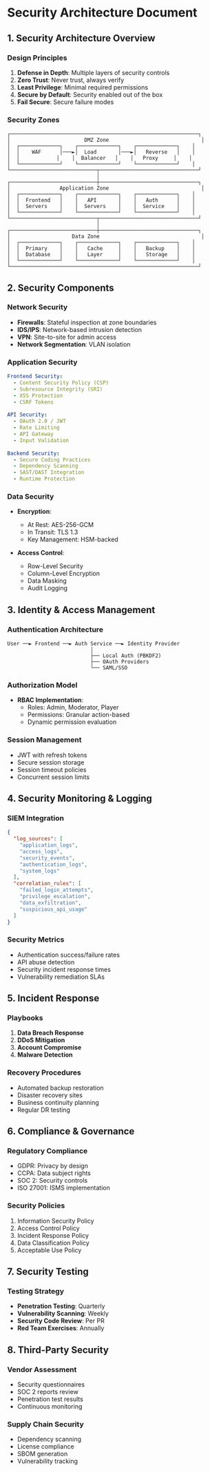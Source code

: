 # Security Architecture Document

## 1. Security Architecture Overview

### Design Principles
1. **Defense in Depth**: Multiple layers of security controls
2. **Zero Trust**: Never trust, always verify
3. **Least Privilege**: Minimal required permissions
4. **Secure by Default**: Security enabled out of the box
5. **Fail Secure**: Secure failure modes

### Security Zones
```
┌─────────────────────────────────────────────────────────────┐
│                        DMZ Zone                              │
│  ┌─────────────┐    ┌─────────────┐    ┌─────────────┐    │
│  │    WAF      │───►│  Load       │───►│   Reverse   │    │
│  │            │    │  Balancer   │    │   Proxy     │    │
│  └─────────────┘    └─────────────┘    └─────────────┘    │
└────────────────────────────┬────────────────────────────────┘
                             │
┌────────────────────────────┼────────────────────────────────┐
│                Application Zone                              │
│  ┌─────────────┐    ┌─────────────┐    ┌─────────────┐    │
│  │  Frontend   │    │   API       │    │   Auth      │    │
│  │  Servers    │    │  Servers    │    │  Service    │    │
│  └─────────────┘    └─────────────┘    └─────────────┘    │
└────────────────────────────┬────────────────────────────────┘
                             │
┌────────────────────────────┼────────────────────────────────┐
│                    Data Zone                                 │
│  ┌─────────────┐    ┌─────────────┐    ┌─────────────┐    │
│  │  Primary    │    │   Cache     │    │   Backup    │    │
│  │  Database   │    │   Layer     │    │   Storage   │    │
│  └─────────────┘    └─────────────┘    └─────────────┘    │
└─────────────────────────────────────────────────────────────┘
```

## 2. Security Components

### Network Security
- **Firewalls**: Stateful inspection at zone boundaries
- **IDS/IPS**: Network-based intrusion detection
- **VPN**: Site-to-site for admin access
- **Network Segmentation**: VLAN isolation

### Application Security
```yaml
Frontend Security:
  - Content Security Policy (CSP)
  - Subresource Integrity (SRI)
  - XSS Protection
  - CSRF Tokens
  
API Security:
  - OAuth 2.0 / JWT
  - Rate Limiting
  - API Gateway
  - Input Validation
  
Backend Security:
  - Secure Coding Practices
  - Dependency Scanning
  - SAST/DAST Integration
  - Runtime Protection
```

### Data Security
- **Encryption**:
  - At Rest: AES-256-GCM
  - In Transit: TLS 1.3
  - Key Management: HSM-backed
  
- **Access Control**:
  - Row-Level Security
  - Column-Level Encryption
  - Data Masking
  - Audit Logging

## 3. Identity & Access Management

### Authentication Architecture
```
User ──► Frontend ──► Auth Service ──► Identity Provider
                           │
                           ├── Local Auth (PBKDF2)
                           ├── OAuth Providers
                           └── SAML/SSO
```

### Authorization Model
- **RBAC Implementation**:
  - Roles: Admin, Moderator, Player
  - Permissions: Granular action-based
  - Dynamic permission evaluation
  
### Session Management
- JWT with refresh tokens
- Secure session storage
- Session timeout policies
- Concurrent session limits

## 4. Security Monitoring & Logging

### SIEM Integration
```json
{
  "log_sources": [
    "application_logs",
    "access_logs",
    "security_events",
    "authentication_logs",
    "system_logs"
  ],
  "correlation_rules": [
    "failed_login_attempts",
    "privilege_escalation",
    "data_exfiltration",
    "suspicious_api_usage"
  ]
}
```

### Security Metrics
- Authentication success/failure rates
- API abuse detection
- Security incident response times
- Vulnerability remediation SLAs

## 5. Incident Response

### Playbooks
1. **Data Breach Response**
2. **DDoS Mitigation**
3. **Account Compromise**
4. **Malware Detection**

### Recovery Procedures
- Automated backup restoration
- Disaster recovery sites
- Business continuity planning
- Regular DR testing

## 6. Compliance & Governance

### Regulatory Compliance
- GDPR: Privacy by design
- CCPA: Data subject rights
- SOC 2: Security controls
- ISO 27001: ISMS implementation

### Security Policies
1. Information Security Policy
2. Access Control Policy
3. Incident Response Policy
4. Data Classification Policy
5. Acceptable Use Policy

## 7. Security Testing

### Testing Strategy
- **Penetration Testing**: Quarterly
- **Vulnerability Scanning**: Weekly
- **Security Code Review**: Per PR
- **Red Team Exercises**: Annually

## 8. Third-Party Security

### Vendor Assessment
- Security questionnaires
- SOC 2 reports review
- Penetration test results
- Continuous monitoring

### Supply Chain Security
- Dependency scanning
- License compliance
- SBOM generation
- Vulnerability tracking
